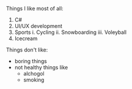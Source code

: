 Things I like most of all:
1. C#
2. UI/UX development
3. Sports
  i. Cycling
  ii. Snowboarding
  iii. Voleyball
4. Icecream

Things don't like:
* boring things
* not healthy things like
  * alchogol
  * smoking
